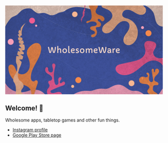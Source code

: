 ![Header](../assets/header_title.jpg)

## Welcome! 👋

Wholesome apps, tabletop games and other fun things.

- [Instagram profile](https://instagram.com/wholesomewarestuff)
- [Google Play Store page](https://play.google.com/store/apps/dev?id=8177011913013516936)
